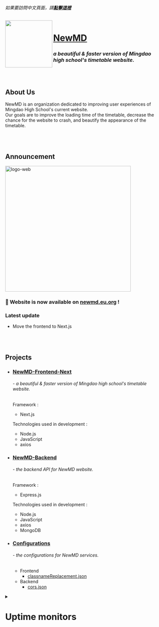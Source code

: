 <br>

  *如果要訪問中文頁面，請*[***點擊這裡***](https://github.com/NewMD-org/.github/blob/main/profile/README_zh-TW.md)
  
</br>

<a href="https://newmd.eu.org">
  <img src="https://i.ibb.co/y0gKj29/logo512.png" align="left" width="150px"/>
</a>

# [NewMD](https://newmd.eu.org)

### ***a beautiful & faster version of Mingdao high school's timetable website.***

<br></br>

## About Us

NewMD is an organization dedicated to improving user experiences of Mingdao High School's current website.  
Our goals are to improve the loading time of the timetable, decrease the chance for the website to crash, and beautify the appearance of the timetable.

<br></br>

<h2>Announcement</h2>
<a href="https://newmd.eu.org"><img src="https://i.ibb.co/W0WjRL1/logo-web.png" alt="logo-web" border="0" width="400px"></a>
<p><h3>🌟 Website is now available on <a href="https://newmd.eu.org" title="NewMD's website">newmd.eu.org</a> !</h3></p>

### Latest update
- Move the frontend  to Next.js

<br></br>

## Projects

- ### [NewMD-Frontend-Next](https://github.com/NewMD-org/NewMD-Frontend-Next "NewMD's Frontend")

  ###### - a beautiful & faster version of Mingdao high school's timetable website.

  Framework :
  - Next.js

  Technologies used in development :
  - Node.js
  - JavaScript
  - axios

- ### [NewMD-Backend](https://github.com/NewMD-org/NewMD-Backend "NewMD's Backend")

  ###### - the backend API for NewMD website.

  Framework :
  - Express.js

  Technologies used in development :
  - Node.js
  - JavaScript
  - axios
  - MongoDB

- ### [Configurations](https://github.com/NewMD-org/Configurations "NewMD's Configurations")

  ###### - the configurations for NewMD services.

  - Frontend
    - [classnameReplacement.json](https://github.com/NewMD-org/Configurations/blob/main/Frontend/classnameReplacement.json)
  - Backend
    - [cors.json](https://github.com/NewMD-org/Configurations/blob/main/Backend/cors.json)

<details>
  <summary><h1>Uptime monitors</h1></summary>

### More details : [**Uptime Kuma**](https://uptime.newmd.eu.org/)

## Frontend services

### Main home page status

<a href="https://status.newmd.eu.org" target="_blank" title="Betteruptime Status">
  <img height="30px" src="https://betteruptime.com/status-badges/v1/monitor/k1y7.svg">
</a>

### Backup home page status

<a href="https://status.newmd.eu.org" target="_blank" title="Betteruptime Status">
  <img height="30px" src="https://betteruptime.com/status-badges/v1/monitor/k2wr.svg">
</a>

## Backend services

### Main backend service

<a href="https://status.newmd.eu.org" target="_blank" title="Betteruptime Status">
  <img height="30px" src="https://betteruptime.com/status-badges/v1/monitor/k0tq.svg">
</a>

### Backup backend service

<a href="https://status.newmd.eu.org" target="_blank" title="Betteruptime Status">
  <img height="30px" src="https://betteruptime.com/status-badges/v1/monitor/k1xv.svg">
</a>

</details>
